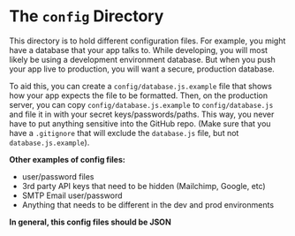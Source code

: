 The `config` Directory
======================

This directory is to hold different configuration files. For example, you might have a database that your app talks to. While developing, you will most likely be using a development environment database. But when you push your app live to production, you will want a secure, production database.

To aid this, you can create a `config/database.js.example` file that shows how your app expects the file to be formatted. Then, on the production server, you can copy `config/database.js.example` to `config/database.js` and file it in with your secret keys/passwords/paths. This way, you never have to put anything sensitive into the GitHub repo. (Make sure that you have a `.gitignore` that will exclude the `database.js` file, but not `database.js.example`).

**Other examples of config files:**
+ user/password files
+ 3rd party API keys that need to be hidden (Mailchimp, Google, etc)
+ SMTP Email user/password
+ Anything that needs to be different in the dev and prod environments

**In general, this config files should be JSON**